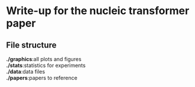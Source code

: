 # Write-up for the nucleic transformer paper

## File structure

**./graphics**:all plots and figures <br />
**./stats**:statistics for experiments <br />
**./data**:data files <br />
**./papers**:papers to reference <br />
